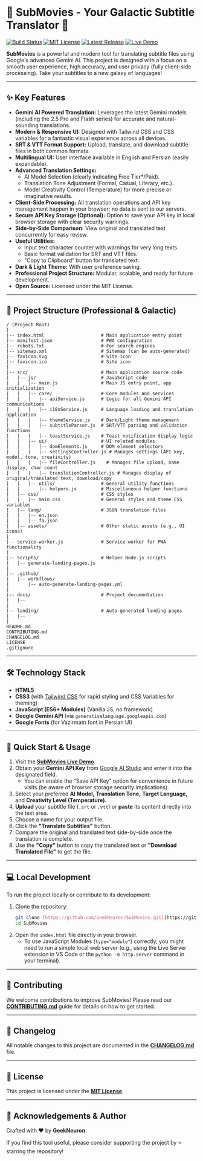# 🌌 SubMovies - Your Galactic Subtitle Translator 🚀

[![Build Status](https://img.shields.io/github/actions/workflow/status/YOUR_USERNAME/SubMovies/YOUR_WORKFLOW_FILE.yml?branch=main&style=for-the-badge)](https://github.com/YOUR_USERNAME/SubMovies/actions) [![MIT License](https://img.shields.io/github/license/GeekNeuron/SubMovies?style=for-the-badge)](LICENSE) [![Latest Release](https://img.shields.io/github/v/release/GeekNeuron/SubMovies?style=for-the-badge)](https://github.com/GeekNeuron/SubMovies/releases) [![Live Demo](https://img.shields.io/badge/Live_Demo-View_Now-brightgreen?style=for-the-badge&logo=githubpages)](https://geekneuron.github.io/SubMovies/)

**SubMovies** is a powerful and modern tool for translating subtitle files using Google's advanced Gemini AI. This project is designed with a focus on a smooth user experience, high accuracy, and user privacy (fully client-side processing). Take your subtitles to a new galaxy of languages!

---

## ✨ Key Features

* **Gemini AI Powered Translation:** Leverages the latest Gemini models (including the 2.5 Pro and Flash series) for accurate and natural-sounding translations.
* **Modern & Responsive UI:** Designed with Tailwind CSS and CSS variables for a fantastic visual experience across all devices.
* **SRT & VTT Format Support:** Upload, translate, and download subtitle files in both common formats.
* **Multilingual UI:** User interface available in English and Persian (easily expandable).
* **Advanced Translation Settings:**
    * AI Model Selection (clearly indicating Free Tier*/Paid).
    * Translation Tone Adjustment (Formal, Casual, Literary, etc.).
    * Model Creativity Control (Temperature) for more precise or imaginative results.
* **Client-Side Processing:** All translation operations and API key management happen in your browser; no data is sent to our servers.
* **Secure API Key Storage (Optional):** Option to save your API key in local browser storage with clear security warnings.
* **Side-by-Side Comparison:** View original and translated text concurrently for easy review.
* **Useful Utilities:**
    * Input text character counter with warnings for very long texts.
    * Basic format validation for SRT and VTT files.
    * "Copy to Clipboard" button for translated text.
* **Dark & Light Theme:** With user preference saving.
* **Professional Project Structure:** Modular, scalable, and ready for future development.
* **Open Source:** Licensed under the MIT License.

---

## 📁 Project Structure (Professional & Galactic)
```
/ (Project Root)
|
|-- index.html                     # Main application entry point
|-- manifest.json                  # PWA configuration
|-- robots.txt                     # For search engines
|-- sitemap.xml                    # Sitemap (can be auto-generated)
|-- favicon.svg                    # Site icon
|-- favicon.ico                    # Site icon
|
|-- src/                           # Main application source code
|   |-- js/                        # JavaScript code
|   |   |-- main.js                # Main JS entry point, app initialization
|   |   |-- core/                  # Core modules and services
|   |   |   |-- apiService.js      # Logic for all Gemini API communications
|   |   |   |-- i18nService.js     # Language loading and translation application
|   |   |   |-- themeService.js    # Dark/Light theme management
|   |   |   |-- subtitleParser.js  # SRT/VTT parsing and validation functions
|   |   |   |-- toastService.js    # Toast notification display logic
|   |   |-- ui/                    # UI related modules
|   |   |   |-- domElements.js     # DOM element selectors
|   |   |   |-- settingsController.js # Manages settings (API key, model, tone, creativity)
|   |   |   |-- fileController.js    # Manages file upload, name display, char count
|   |   |   |-- translationController.js # Manages display of original/translated text, download/copy
|   |   |-- utils/                 # General utility functions
|   |       |-- helpers.js         # Miscellaneous helper functions
|   |-- css/                       # CSS styles
|   |   |-- main.css               # General styles and theme CSS variables
|   |-- lang/                      # JSON translation files
|   |   |-- en.json
|   |   |-- fa.json
|   |-- assets/                    # Other static assets (e.g., UI icons)
|
|-- service-worker.js              # Service worker for PWA functionality
|
|-- scripts/                       # Helper Node.js scripts
|   |-- generate-landing-pages.js
|
|-- .github/
|   |-- workflows/
|       |-- auto-generate-landing-pages.yml
|
|-- docs/                          # Project documentation
|   |--
|
|-- landing/                       # Auto-generated landing pages
|   |--
|
README.md
CONTRIBUTING.md
CHANGELOG.md
LICENSE
.gitignore
```

---

## 🛠️ Technology Stack

* **HTML5**
* **CSS3** (with [Tailwind CSS](https://tailwindcss.com/) for rapid styling and CSS Variables for theming)
* **JavaScript (ES6+ Modules)** (Vanilla JS, no framework)
* **Google Gemini API** (via `generativelanguage.googleapis.com`)
* **Google Fonts** (for Vazirmatn font in Persian UI)

---

## 🚀 Quick Start & Usage

1.  Visit the [**SubMovies Live Demo**](https://geekneuron.github.io/SubMovies/).
2.  Obtain your **Gemini API Key** from [Google AI Studio](https://aistudio.google.com/app/apikey) and enter it into the designated field.
    * You can enable the "Save API Key" option for convenience in future visits (be aware of browser storage security implications).
3.  Select your preferred **AI Model,** **Translation Tone,** **Target Language,** and **Creativity Level (Temperature).**
4.  **Upload** your subtitle file (`.srt` or `.vtt`) or **paste** its content directly into the text area.
5.  Choose a name for your output file.
6.  Click the **"Translate Subtitles"** button.
7.  Compare the original and translated text side-by-side once the translation is complete.
8.  Use the **"Copy"** button to copy the translated text or **"Download Translated File"** to get the file.

---

## 💻 Local Development

To run the project locally or contribute to its development:

1.  Clone the repository:
    ```bash
    git clone [https://github.com/GeekNeuron/SubMovies.git](https://github.com/GeekNeuron/SubMovies.git)
    cd SubMovies
    ```
2.  Open the `index.html` file directly in your browser.
    * To use JavaScript Modules (`type="module"`) correctly, you might need to run a simple local web server (e.g., using the Live Server extension in VS Code or the `python -m http.server` command in your terminal).

---

## 🤝 Contributing

We welcome contributions to improve SubMovies! Please read our [**CONTRIBUTING.md**](CONTRIBUTING.md) guide for details on how to get started.

---

## 📜 Changelog

All notable changes to this project are documented in the [**CHANGELOG.md**](CHANGELOG.md) file.

---

## 📄 License

This project is licensed under the [**MIT License**](LICENSE).

---

## 🙏 Acknowledgements & Author

Crafted with ❤️ by **GeekNeuron**.

If you find this tool useful, please consider supporting the project by ⭐ starring the repository!
